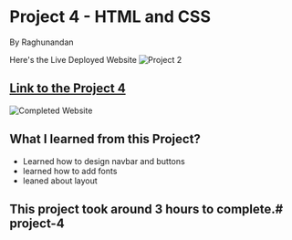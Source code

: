 # Project 4 - HTML and CSS 

By Raghunandan

Here's the Live Deployed Website ![Project 2](https://img.shields.io/badge/project%20-4-green)

## [Link to the Project 4](https://crushcompetitions.netlify.app/) 

![Completed Website](../project-04/assets/completed%20image.jpg)

## What I learned from this Project?

- Learned how to design navbar and buttons
- learned how to add fonts
- leaned about layout


## This project took around 3 hours to complete.# project-4
